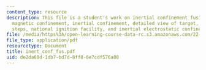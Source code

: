 ```yaml
---
content_type: resource
description: This file is a student's work on inertial confinement fusion explaining
  magnetic confinement, inertial confinement, detailed view of target, fusion ignition
  steps, national ignition facility, and inertial electrostatic confinement.
file: /media/https%3A/open-learning-course-data-rc.s3.amazonaws.com/22-012-seminar-fusion-and-plasma-physics-spring-2006/de2da60d1db7bd7d8ff86e7cdf576a08_inert_conf_fus.pdf
file_type: application/pdf
resourcetype: Document
title: inert_conf_fus.pdf
uid: de2da60d-1db7-bd7d-8ff8-6e7cdf576a08
---
```

